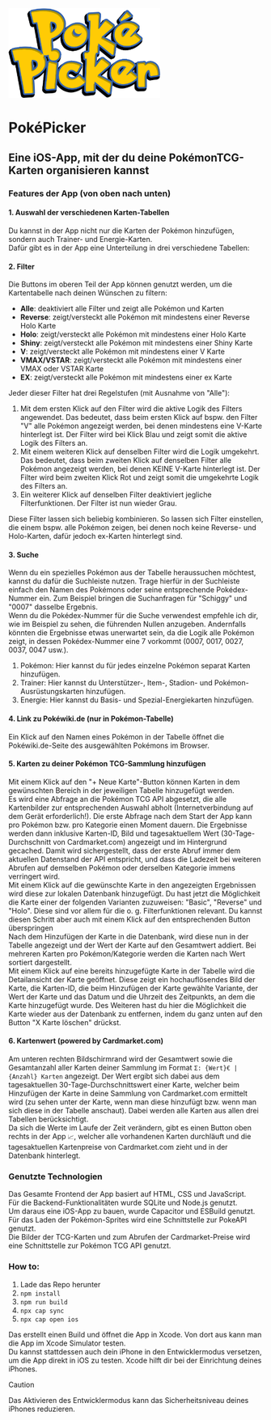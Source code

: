 <img src="https://raw.githubusercontent.com/akmrw/pokepicker/refs/heads/main/www/pokepicker_logo_transparent.png" width="300"> 

# PokéPicker

## Eine iOS-App, mit der du deine PokémonTCG-Karten organisieren kannst

### Features der App (von oben nach unten)

#### 1. Auswahl der verschiedenen Karten-Tabellen

Du kannst in der App nicht nur die Karten der Pokémon hinzufügen, sondern auch Trainer- und Energie-Karten.<br/>
Dafür gibt es in der App eine Unterteilung in drei verschiedene Tabellen:

#### 2. Filter

Die Buttons im oberen Teil der App können genutzt werden, um die Kartentabelle nach deinen Wünschen zu filtern:

- **Alle**:             deaktiviert alle Filter und zeigt alle Pokémon und Karten
- **Reverse**:          zeigt/versteckt alle Pokémon mit mindestens einer Reverse Holo Karte
- **Holo**:             zeigt/versteckt alle Pokémon mit mindestens einer Holo Karte
- **Shiny**:            zeigt/versteckt alle Pokémon mit mindestens einer Shiny Karte
- **V**:                zeigt/versteckt alle Pokémon mit mindestens einer V Karte
- **VMAX/VSTAR**:       zeigt/versteckt alle Pokémon mit mindestens einer VMAX oder VSTAR Karte
- **EX**:               zeigt/versteckt alle Pokémon mit mindestens einer ex Karte

Jeder dieser Filter hat drei Regelstufen (mit Ausnahme von "Alle"):


1. Mit dem ersten Klick auf den Filter wird die aktive Logik des Filters angewendet. Das bedeutet, dass beim ersten Klick auf bspw. den Filter "V" alle Pokémon angezeigt werden, bei denen mindestens eine V-Karte hinterlegt ist. Der Filter wird bei Klick Blau und zeigt somit die aktive Logik des Filters an.<br/>
2. Mit einem weiteren Klick auf denselben Filter wird die Logik umgekehrt. Das bedeutet, dass beim zweiten Klick auf denselben Filter alle Pokémon angezeigt werden, bei denen KEINE V-Karte hinterlegt ist. Der Filter wird beim zweiten Klick Rot und zeigt somit die umgekehrte Logik des Filters an.<br/>
3. Ein weiterer Klick auf denselben Filter deaktiviert jegliche Filterfunktionen. Der Filter ist nun wieder Grau.


Diese Filter lassen sich beliebig kombinieren. So lassen sich Filter einstellen, die einem bspw. alle Pokémon zeigen, bei denen noch keine Reverse- und Holo-Karten, dafür jedoch ex-Karten hinterlegt sind.

#### 3. Suche

Wenn du ein spezielles Pokémon aus der Tabelle heraussuchen möchtest, kannst du dafür die Suchleiste nutzen. Trage hierfür in der Suchleiste einfach den Namen des Pokémons oder seine entsprechende Pokédex-Nummer ein. Zum Beispiel bringen die Suchanfragen für "Schiggy" und "0007" dasselbe Ergebnis.<br/>
Wenn du die Pokédex-Nummer für die Suche verwendest empfehle ich dir, wie im Beispiel zu sehen, die führenden Nullen anzugeben. Andernfalls könnten die Ergebnisse etwas unerwartet sein, da die Logik alle Pokémon zeigt, in dessen Pokédex-Nummer eine 7 vorkommt (0007, 0017, 0027, 0037, 0047 usw.).

1. Pokémon: Hier kannst du für jedes einzelne Pokémon separat Karten hinzufügen.<br/>
2. Trainer: Hier kannst du Unterstützer-, Item-, Stadion- und Pokémon-Ausrüstungskarten hinzufügen.<br/>
3. Energie: Hier kannst du Basis- und Spezial-Energiekarten hinzufügen.


#### 4. Link zu Pokéwiki.de (nur in Pokémon-Tabelle)

Ein Klick auf den Namen eines Pokémon in der Tabelle öffnet die Pokéwiki.de-Seite des ausgewählten Pokémons im Browser.

#### 5. Karten zu deiner Pokémon TCG-Sammlung hinzufügen

Mit einem Klick auf den "+ Neue Karte"-Button können Karten in dem gewünschten Bereich in der jeweiligen Tabelle hinzugefügt werden.<br/>
Es wird eine Abfrage an die Pokémon TCG API abgesetzt, die alle Kartenbilder zur entsprechenden Auswahl abholt (Internetverbindung auf dem Gerät erforderlich!). Die erste Abfrage nach dem Start der App kann pro Pokémon bzw. pro Kategorie einen Moment dauern. Die Ergebnisse werden dann inklusive Karten-ID, Bild und tagesaktuellem Wert (30-Tage-Durchschnitt von Cardmarket.com) angezeigt und im Hintergrund gecached. Damit wird sichergestellt, dass der erste Abruf immer dem aktuellen Datenstand der API entspricht, und dass die Ladezeit bei weiteren Abrufen auf demselben Pokémon oder derselben Kategorie immens verringert wird.<br/>
Mit einem Klick auf die gewünschte Karte in den angezeigten Ergebnissen wird diese zur lokalen Datenbank hinzugefügt. Du hast jetzt die Möglichkeit die Karte einer der folgenden Varianten zuzuweisen: "Basic", "Reverse" und "Holo". Diese sind vor allem für die o. g. Filterfunktionen relevant. Du kannst diesen Schritt aber auch mit einem Klick auf den entsprechenden Button überspringen<br/>
Nach dem Hinzufügen der Karte in die Datenbank, wird diese nun in der Tabelle angezeigt und der Wert der Karte auf den Gesamtwert addiert. Bei mehreren Karten pro Pokémon/Kategorie werden die Karten nach Wert sortiert dargestellt.<br/>
Mit einem Klick auf eine bereits hinzugefügte Karte in der Tabelle wird die Detailansicht der Karte geöffnet. Diese zeigt ein hochauflösendes Bild der Karte, die Karten-ID, die beim Hinzufügen der Karte gewählte Variante, der Wert der Karte und das Datum und die Uhrzeit des Zeitpunkts, an dem die Karte hinzugefügt wurde. Des Weiteren hast du hier die Möglichkeit die Karte wieder aus der Datenbank zu entfernen, indem du ganz unten auf den Button "X Karte löschen" drückst.

#### 6. Kartenwert (powered by Cardmarket.com)

Am unteren rechten Bildschirmrand wird der Gesamtwert sowie die Gesamtanzahl aller Karten deiner Sammlung im Format ```Σ: {Wert}€ | {Anzahl} Karten``` angezeigt. Der Wert ergibt sich dabei aus dem tagesaktuellen 30-Tage-Durchschnittswert einer Karte, welcher beim Hinzufügen der Karte in deine Sammlung von Cardmarket.com ermittelt wird (zu sehen unter der Karte, wenn man diese hinzufügt bzw. wenn man sich diese in der Tabelle anschaut). Dabei werden alle Karten aus allen drei Tabellen berücksichtigt.<br/>
Da sich die Werte im Laufe der Zeit verändern, gibt es einen Button oben rechts in der App ```📈```, welcher alle vorhandenen Karten durchläuft und die tagesaktuellen Kartenpreise von Cardmarket.com zieht und in der Datenbank hinterlegt.

### Genutzte Technologien

Das Gesamte Frontend der App basiert auf HTML, CSS und JavaScript.<br/>
Für die Backend-Funktionalitäten wurde SQLite und Node.js genutzt.<br/>
Um daraus eine iOS-App zu bauen, wurde Capacitor und ESBuild genutzt.<br/>
Für das Laden der Pokémon-Sprites wird eine Schnittstelle zur PokeAPI genutzt.<br/>
Die Bilder der TCG-Karten und zum Abrufen der Cardmarket-Preise wird eine Schnittstelle zur Pokémon TCG API genutzt.

### How to:

1. Lade das Repo herunter
2. ```npm install```
3. ```npm run build```
4. ```npx cap sync```
5. ```npx cap open ios```

Das erstellt einen Build und öffnet die App in Xcode. Von dort aus kann man die App im Xcode Simulator testen.<br/>
Du kannst stattdessen auch dein iPhone in den Entwicklermodus versetzen, um die App direkt in iOS zu testen. Xcode hilft dir bei der Einrichtung deines iPhones.<br/>
> [!CAUTION]
> Das Aktivieren des Entwicklermodus kann das Sicherheitsniveau deines iPhones reduzieren.